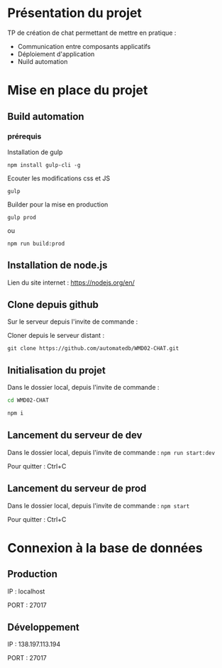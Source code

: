 # Présentation du projet

TP de création de chat permettant de mettre en pratique :

- Communication entre composants applicatifs
- Déploiement d'application
- Nuild automation

# Mise en place du projet

## Build automation

### prérequis

Installation de gulp

`npm install gulp-cli -g`

Ecouter les modifications css et JS

`gulp`

Builder pour la mise en production

`gulp prod`

ou 

`npm run build:prod`

## Installation de node.js

Lien du site internet : https://nodejs.org/en/

## Clone depuis github

Sur le serveur depuis l'invite de commande :

Cloner depuis le serveur distant : 

`git clone https://github.com/automatedb/WMD02-CHAT.git`

## Initialisation du projet

Dans le dossier local, depuis l'invite de commande : 

```bash
cd WMD02-CHAT

npm i
```

## Lancement du serveur de dev

Dans le dossier local, depuis l'invite de commande : `npm run start:dev`

Pour quitter : Ctrl+C

## Lancement du serveur de prod

Dans le dossier local, depuis l'invite de commande : `npm start`

Pour quitter : Ctrl+C

# Connexion à la base de données

## Production

IP : localhost

PORT : 27017


## Développement

IP : 138.197.113.194

PORT : 27017
